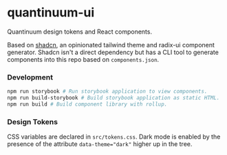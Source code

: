 # quantinuum-ui
Quantinuum design tokens and React components.

Based on [shadcn](https://ui.shadcn.com/), an opinionated tailwind theme and radix-ui component generator. Shadcn isn't a direct dependency but has a CLI tool to generate components into this repo based on `components.json`.

### Development

```bash
npm run storybook # Run storybook application to view components.
npm run build-storybook # Build storybook application as static HTML.
npm run build # Build component library with rollup.
``` 

### Design Tokens
CSS variables are declared in `src/tokens.css`. Dark mode is enabled by the presence of the attribute `data-theme="dark"` higher up in the tree.






